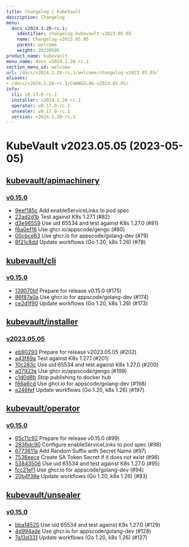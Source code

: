 ```yaml
---
title: Changelog | KubeVault
description: Changelog
menu:
  docs_v2024.1.28-rc.1:
    identifier: changelog-kubevault-v2023.05.05
    name: Changelog-v2023.05.05
    parent: welcome
    weight: 20230505
product_name: kubevault
menu_name: docs_v2024.1.28-rc.1
section_menu_id: welcome
url: /docs/v2024.1.28-rc.1/welcome/changelog-v2023.05.05/
aliases:
- /docs/v2024.1.28-rc.1/CHANGELOG-v2023.05.05/
info:
  cli: v0.17.0-rc.1
  installer: v2024.1.28-rc.1
  operator: v0.17.0-rc.1
  unsealer: v0.17.0-rc.1
  version: v2024.1.28-rc.1
---
```


# KubeVault v2023.05.05 (2023-05-05)


## [kubevault/apimachinery](https://github.com/kubevault/apimachinery)

### [v0.15.0](https://github.com/kubevault/apimachinery/releases/tag/v0.15.0)

- [9eef185c](https://github.com/kubevault/apimachinery/commit/9eef185c) Add enableServiceLinks to pod spec
- [22ad2d1b](https://github.com/kubevault/apimachinery/commit/22ad2d1b) Test against K8s 1.27.1 (#82)
- [d3e98559](https://github.com/kubevault/apimachinery/commit/d3e98559) Use uid 65534 and test against K8s 1.27.0 (#81)
- [f6a0ef16](https://github.com/kubevault/apimachinery/commit/f6a0ef16) Use ghcr.io/appscode/gengo (#80)
- [00cbce63](https://github.com/kubevault/apimachinery/commit/00cbce63) Use ghcr.io for appscode/golang-dev (#79)
- [8f21c8dd](https://github.com/kubevault/apimachinery/commit/8f21c8dd) Update workflows (Go 1.20, k8s 1.26) (#78)



## [kubevault/cli](https://github.com/kubevault/cli)

### [v0.15.0](https://github.com/kubevault/cli/releases/tag/v0.15.0)

- [139070bf](https://github.com/kubevault/cli/commit/139070bf) Prepare for release v0.15.0 (#175)
- [86f87a0a](https://github.com/kubevault/cli/commit/86f87a0a) Use ghcr.io for appscode/golang-dev (#174)
- [ce2d1f90](https://github.com/kubevault/cli/commit/ce2d1f90) Update workflows (Go 1.20, k8s 1.26) (#173)



## [kubevault/installer](https://github.com/kubevault/installer)

### [v2023.05.05](https://github.com/kubevault/installer/releases/tag/v2023.05.05)

- [eb90293](https://github.com/kubevault/installer/commit/eb90293) Prepare for release v2023.05.05 (#202)
- [a43f89a](https://github.com/kubevault/installer/commit/a43f89a) Test against K8s 1.27.1 (#201)
- [10c283c](https://github.com/kubevault/installer/commit/10c283c) Use uid 65534 and test against K8s 1.27.0 (#200)
- [a07923e](https://github.com/kubevault/installer/commit/a07923e) Use ghcr.io/appscode/gengo (#199)
- [c1d0d8b](https://github.com/kubevault/installer/commit/c1d0d8b) Stop publishing to docker hub
- [f66a6cd](https://github.com/kubevault/installer/commit/f66a6cd) Use ghcr.io for appscode/golang-dev (#198)
- [e246fef](https://github.com/kubevault/installer/commit/e246fef) Update workflows (Go 1.20, k8s 1.26) (#197)



## [kubevault/operator](https://github.com/kubevault/operator)

### [v0.15.0](https://github.com/kubevault/operator/releases/tag/v0.15.0)

- [65c11c92](https://github.com/kubevault/operator/commit/65c11c92) Prepare for release v0.15.0 (#99)
- [2836dc90](https://github.com/kubevault/operator/commit/2836dc90) Configure enableServiceLinks to pod spec (#98)
- [6773611a](https://github.com/kubevault/operator/commit/6773611a) Add Random Suffix with Secret Name (#97)
- [7536eece](https://github.com/kubevault/operator/commit/7536eece) Create SA Token Secret if it does not exist (#96)
- [53843506](https://github.com/kubevault/operator/commit/53843506) Use uid 65534 and test against K8s 1.27.0 (#95)
- [fcc21ef1](https://github.com/kubevault/operator/commit/fcc21ef1) Use ghcr.io for appscode/golang-dev (#94)
- [20b4f38e](https://github.com/kubevault/operator/commit/20b4f38e) Update workflows (Go 1.20, k8s 1.26) (#93)



## [kubevault/unsealer](https://github.com/kubevault/unsealer)

### [v0.15.0](https://github.com/kubevault/unsealer/releases/tag/v0.15.0)

- [bba14525](https://github.com/kubevault/unsealer/commit/bba14525) Use uid 65534 and test against K8s 1.27.0 (#129)
- [4d994ade](https://github.com/kubevault/unsealer/commit/4d994ade) Use ghcr.io for appscode/golang-dev (#128)
- [7a13d331](https://github.com/kubevault/unsealer/commit/7a13d331) Update workflows (Go 1.20, k8s 1.26) (#127)




